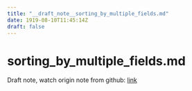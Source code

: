 ```yaml
---
title: "__draft_note__sorting_by_multiple_fields.md"
date: 1919-08-10T11:45:14Z
draft: false
---
```


# sorting_by_multiple_fields.md

Draft note, watch origin note from github: [link](https:/github.com/tinghaolai/just-random-note/blob/master/elastic/sorting_by_multiple_fields.md)